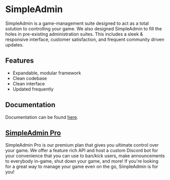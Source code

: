 # SimpleAdmin

SimpleAdmin is a game-management suite designed to act as a total solution to controlling your game. We also designed SimpleAdmin to fill the holes in pre-existing administration suites. This includes a sleek & responsive interface, customer satisfaction, and frequent community driven updates.

## Features
- Expandable, modular framework
- Clean codebase
- Clean interface
- Updated frequently

## Documentation

Documentation can be found [here](https://crywink.gitbook.io/simpleadmin-docs/).

## [SimpleAdmin Pro](https://devforum.roblox.com/t/simpleadmin-pro-the-easiest-way-to-manage-your-game-externally-via-discord-or-api/722924)

SimpleAdmin Pro is our premium plan that gives you ultimate control over your game. We offer a feature rich API and host a custom Discord bot for your convenience that you can use to ban/kick users, make announcements to everybody in-game, shut down your game, and more! If you're looking for a great way to manage your game even on the go, SimpleAdmin is for you!
